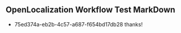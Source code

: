 ## OpenLocalization Workflow Test MarkDown
* 75ed374a-eb2b-4c57-a687-f654bd17db28 thanks!

<!--HONumber=Sep16_HO1-->


